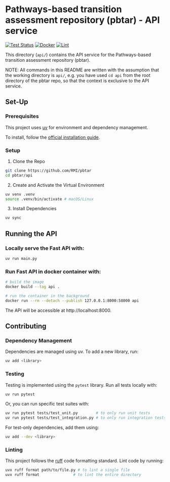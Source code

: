 # Pathways-based transition assessment repository (pbtar) - API service

[![Test Status](https://github.com/RMI/pbtar/actions/workflows/api-test.yml/badge.svg?branch=main)](https://github.com/RMI/pbtar/actions/workflows/api-test.yml)
[![Docker](https://github.com/RMI/pbtar/actions/workflows/api-docker-build-and-push.yml/badge.svg?branch=main)](https://github.com/RMI/pbtar/actions/workflows/api-docker-build-and-push.yml)
[![Lint](https://github.com/RMI/pbtar/actions/workflows/api-lint.yml/badge.svg?branch=main)](https://github.com/RMI/pbtar/actions/workflows/api-lint.yml)

This directory (`api/`) contains the API service for the Pathways-based transition assessment repository (pbtar).

NOTE: All commands in this README are written with the assumption that the working directory is `api/`, e.g. you have used `cd api` from the root directory of the pbtar repo, so that the context is exclusive to the API service.

## Set-Up

### Prerequisites

This project uses [uv](https://github.com/astral-sh/uv) for environment and dependency management.

To install, follow the [official installation guide](https://github.com/astral-sh/uv?tab=readme-ov-file#installation).

### Setup

1. Clone the Repo

```sh
git clone https://github.com/RMI/pbtar
cd pbtar/api
```

2. Create and Activate the Virtual Environment

```sh
uv venv .venv
source .venv/bin/activate # macOS/Linux
```

3. Install Dependencies

```sh
uv sync
```

## Running the API

### Locally serve the Fast API with:

```sh
uv run main.py
```

### Run Fast API in docker container with: 

```sh
# build the image
docker build --tag api .

# run the container in the background
docker run --rm --detach --publish 127.0.0.1:8000:58000 api
```

The API will be accessible at http://localhost:8000.

## Contributing

### Dependency Management

Dependencies are managed using uv. To add a new library, run:

```sh
uv add <library>
```

### Testing
 
Testing is implemented using the `pytest` library. Run all tests locally with:

```sh
uv run pytest
```

Or, you can run specific test suites with:

```sh
uv run pytest tests/test_unit.py        # to only run unit tests
uv run pytest tests/test_integration.py # to only run integration tests
```

For test-only dependencies, add them using:

```sh
uv add --dev <library>
```

### Linting

This project follows the [ruff](https://github.com/astral-sh/ruff) code formatting standard. Lint code by running:

```sh
uvx ruff format path/to/file.py # to lint a single file
uvx ruff format               # to lint the entire directory
